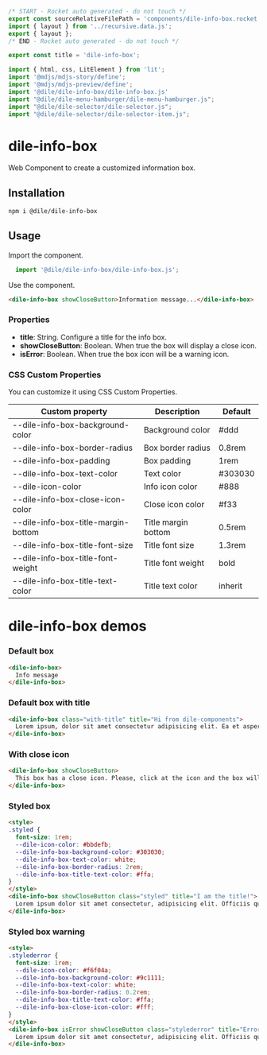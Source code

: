 ```js server
/* START - Rocket auto generated - do not touch */
export const sourceRelativeFilePath = 'components/dile-info-box.rocket.md';
import { layout } from '../recursive.data.js';
export { layout };
/* END - Rocket auto generated - do not touch */

export const title = 'dile-info-box';
```

```js script
import { html, css, LitElement } from 'lit'; 
import '@mdjs/mdjs-story/define';
import '@mdjs/mdjs-preview/define';
import '@dile/dile-info-box/dile-info-box.js'
import "@dile/dile-menu-hamburger/dile-menu-hamburger.js";
import "@dile/dile-selector/dile-selector.js";
import "@dile/dile-selector/dile-selector-item.js";
```

# dile-info-box

Web Component to create a customized information box.

## Installation

```bash
npm i @dile/dile-info-box
```

## Usage

Import the component.

```javascript
  import '@dile/dile-info-box/dile-info-box.js';
```

Use the component.

```html
<dile-info-box showCloseButton>Information message...</dile-info-box>
```

### Properties

- **title**: String. Configure a title for the info box.
- **showCloseButton**: Boolean. When true the box will display a close icon.
- **isError**: Boolean. When true the box icon will be a warning icon.

### CSS Custom Properties

You can customize it using CSS Custom Properties.

Custom property | Description | Default
----------------|-------------|---------
--dile-info-box-background-color | Background color | #ddd
--dile-info-box-border-radius | Box border radius | 0.8rem
--dile-info-box-padding | Box padding | 1rem
--dile-info-box-text-color | Text color | #303030
--dile-icon-color | Info icon color | #888
--dile-info-box-close-icon-color | Close icon color | #f33
--dile-info-box-title-margin-bottom | Title margin bottom | 0.5rem
--dile-info-box-title-font-size | Title font size | 1.3rem
--dile-info-box-title-font-weight | Title font weight | bold
--dile-info-box-title-text-color | Title text color | inherit

# dile-info-box demos

### Default box

```html preview-story
<dile-info-box>
  Info message
</dile-info-box>
```

### Default box with title

```html preview-story
<dile-info-box class="with-title" title="Hi from dile-components">
  Lorem ipsum, dolor sit amet consectetur adipisicing elit. Ea et aspernatur aliquam est deserunt illum explicabo quis id aut nulla.
</dile-info-box>
```

### With close icon

```html preview-story
<dile-info-box showCloseButton>
  This box has a close icon. Please, click at the icon and the box will dissapear with a smooth animation.
</dile-info-box>
```

### Styled box

```html preview-story
<style>
.styled {
  font-size: 1rem;
  --dile-icon-color: #bbdefb;
  --dile-info-box-background-color: #303030;
  --dile-info-box-text-color: white;
  --dile-info-box-border-radius: 2rem;
  --dile-info-box-title-text-color: #ffa;
}
</style>
<dile-info-box showCloseButton class="styled" title="I am the title!">
  Lorem ipsum dolor sit amet consectetur, adipisicing elit. Officiis quae at sequi! Earum tenetur dolorum, eaque deserunt nam cumque aut repellendus aliquid dolorem, numquam quo impedit praesentium explicabo quis. Sequi?
</dile-info-box>
```

### Styled box warning

```html preview-story
<style>
.stylederror {
  font-size: 1rem;
  --dile-icon-color: #f6f04a;
  --dile-info-box-background-color: #9c1111;
  --dile-info-box-text-color: white;
  --dile-info-box-border-radius: 0.2rem;
  --dile-info-box-title-text-color: #ffa;
  --dile-info-box-close-icon-color: #fff;
}
</style>
<dile-info-box isError showCloseButton class="stylederror" title="Error found!">
  Lorem ipsum dolor sit amet consectetur, adipisicing elit. Officiis quae at sequi! Earum tenetur dolorum, eaque deserunt nam cumque aut repellendus aliquid dolorem, numquam quo impedit praesentium explicabo quis. Sequi?
</dile-info-box>
```